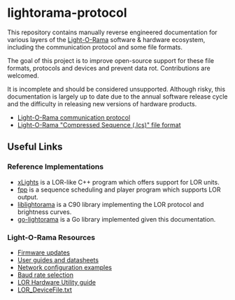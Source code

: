 # lightorama-protocol
This repository contains manually reverse engineered documentation for various layers of the [Light-O-Rama](http://www.lightorama.com) software & hardware ecosystem, including the communication protocol and some file formats.

The goal of this project is to improve open-source support for these file formats, protocols and devices and prevent data rot. Contributions are welcomed.

It is incomplete and should be considered unsupported. Although risky, this documentation is largely up to date due to the annual software release cycle and the difficulty in releasing new versions of hardware products.

* [Light-O-Rama communication protocol](PROTOCOL.md)
* [Light-O-Rama "Compressed Sequence (.lcs)" file format](LCS.md)

## Useful Links
### Reference Implementations
* [xLights](https://github.com/smeighan/xLights) is a LOR-like C++ program which offers support for LOR units.
* [fpp](https://github.com/FalconChristmas/fpp/blob/master/src/channeloutput/LOR.cpp) is a sequence scheduling and player program which supports LOR output.
* [liblightorama](https://github.com/Cryptkeeper/liblightorama) is a C90 library implementing the LOR protocol and brightness curves.
* [go-lightorama](https://github.com/Cryptkeeper/go-lightorama) is a Go library implemented given this documentation.

### Light-O-Rama Resources
* [Firmware updates](http://www1.lightorama.com/firmware-updates/)
* [User guides and datasheets](http://www1.lightorama.com/documentation/)
* [Network configuration examples](http://www1.lightorama.com/typical-setups/)
* [Baud rate selection](http://www1.lightorama.com/network-speeds/)
* [LOR Hardware Utility guide](http://www.lightorama.com/help/index.html?hardware_utility.htm)
* [LOR_DeviceFile.txt](http://www1.lightorama.com/downloads/LOR_DeviceFile.txt)
